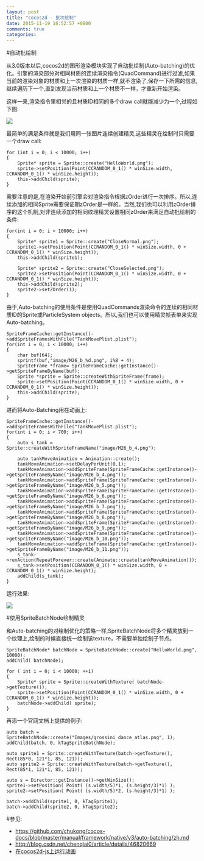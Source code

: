 ```yaml
---
layout: post
title: "cocos2d - 批次绘制"
date: 2015-11-19 16:52:57 +0800
comments: true
categories: 
---
```


#自动批绘制

从3.0版本以后,cocos2d的图形渲染模块实现了自动批绘制(Auto-batching)的优化。引擎的渲染部分对相同材质的连续渲染指令(QuadCommand)进行过滤,如果当前的渲染对象的材质和上一次渲染的材质一样,就不渲染了,保存一下所需的信息,继续遍历下一个,直到发现当前材质和上一个材质不一样，才重新开始渲染。

这样一来,渲染指令里相邻的且材质ID相同的多个draw call就能减少为一个,过程如下图:

![](/images/2015/10/auto-batching.png)

最简单的满足条件就是我们用同一张图片连续创建精灵,这些精灵在绘制时只需要一个draw call:

	for (int i = 0; i < 10000; i++)
	{
        Sprite* sprite = Sprite::create("HelloWorld.png");
        sprite->setPosition(Point(CCRANDOM_0_1() * winSize.width, CCRANDOM_0_1() * winSize.height));
        this->addChild(sprite);
    }
    
需要注意的是,在渲染开始前引擎会对渲染指令根据zOrder进行一次排序。所以,连续添加的相同Sprite需要保证期zOrder是一样的。当然,我们也可以利用zOrder排序的这个机制,对非连续添加的相同纹理精灵设置相同zOrder来满足自动批绘制的条件:

	for(int i = 0; i < 10000; i++)
	{
	    Sprite* sprite1 = Sprite::create("CloseNormal.png");
	    sprite1->setPosition(Point(CCRANDOM_0_1() * winSize.width, 0 + CCRANDOM_0_1() * winSize.height));
	    this->addChild(sprite1);
	
	    Sprite* sprite2 = Sprite::create("CloseSelected.png");
	    sprite2->setPosition(Point(CCRANDOM_0_1() * winSize.width, 0 + CCRANDOM_0_1() * winSize.height));
	    this->addChild(sprite2);
	    sprite2->setZOrder(1);
	}
	
由于,Auto-batching的使用条件是使用QuadCommands渲染命令的连续的相同材质ID的Sprite或ParticleSystem objects。所以,我们也可以使用精灵帧表单来实现Auto-batching。

	SpriteFrameCache::getInstance()->addSpriteFramesWithFile("TankMovePlist.plist");
    for(int i = 0; i < 10000; i++)
    {
        char buf[64];
        sprintf(buf,"image/M26_b_%d.png", i%8 + 4);
        SpriteFrame *frame= SpriteFrameCache::getInstance()->getSpriteFrameByName(buf);
        Sprite *sprite = Sprite::createWithSpriteFrame(frame);
        sprite->setPosition(Point(CCRANDOM_0_1() * winSize.width, 0 + CCRANDOM_0_1() * winSize.height));
        this->addChild(sprite);
    }

进而将Auto-Batching用在动画上:

	SpriteFrameCache::getInstance()->addSpriteFramesWithFile("TankMovePlist.plist");
    for(int i = 0; i < 700; i++)
    {
        auto s_tank = Sprite::createWithSpriteFrameName("image/M26_b_4.png");
        
        auto tankMoveAnimation = Animation::create();
        tankMoveAnimation->setDelayPerUnit(0.1);
        tankMoveAnimation->addSpriteFrame(SpriteFrameCache::getInstance()->getSpriteFrameByName("image/M26_b_4.png"));
        tankMoveAnimation->addSpriteFrame(SpriteFrameCache::getInstance()->getSpriteFrameByName("image/M26_b_5.png"));
        tankMoveAnimation->addSpriteFrame(SpriteFrameCache::getInstance()->getSpriteFrameByName("image/M26_b_6.png"));
        tankMoveAnimation->addSpriteFrame(SpriteFrameCache::getInstance()->getSpriteFrameByName("image/M26_b_7.png"));
        tankMoveAnimation->addSpriteFrame(SpriteFrameCache::getInstance()->getSpriteFrameByName("image/M26_b_8.png"));
        tankMoveAnimation->addSpriteFrame(SpriteFrameCache::getInstance()->getSpriteFrameByName("image/M26_b_9.png"));
        tankMoveAnimation->addSpriteFrame(SpriteFrameCache::getInstance()->getSpriteFrameByName("image/M26_b_10.png"));
        tankMoveAnimation->addSpriteFrame(SpriteFrameCache::getInstance()->getSpriteFrameByName("image/M26_b_11.png"));
        s_tank->runAction(RepeatForever::create(Animate::create(tankMoveAnimation)));
        s_tank->setPosition(CCRANDOM_0_1() * winSize.width, 0 + CCRANDOM_0_1() * winSize.height);
        addChild(s_tank);
    }

运行效果:

![](/images/2015/10/tank_move.png)

#使用SpriteBatchNode绘制精灵

和Auto-batching的对绘制优化的策略一样,SpriteBatchNode将多个精灵放到一个纹理上,绘制的时候直接统一绘制该texture，不需要单独绘制子节点。

	SpriteBatchNode* batchNode = SpriteBatchNode::create("HelloWorld.png", 10000);
    addChild( batchNode);
    
    for ( int i = 0; i < 10000; ++i)
    {
        Sprite* sprite = Sprite::createWithTexture( batchNode->getTexture());
        sprite->setPosition(Point(CCRANDOM_0_1() * winSize.width, 0 + CCRANDOM_0_1() * winSize.height));
        batchNode->addChild( sprite);
    }

再添一个官网文档上提供的例子:

	auto batch = SpriteBatchNode::create("Images/grossini_dance_atlas.png", 1);
    addChild(batch, 0, kTagSpriteBatchNode);        

    auto sprite1 = Sprite::createWithTexture(batch->getTexture(), Rect(85*0, 121*1, 85, 121));
    auto sprite2 = Sprite::createWithTexture(batch->getTexture(), Rect(85*1, 121*1, 85, 121));
    
    auto s = Director::getInstance()->getWinSize();
    sprite1->setPosition( Point( (s.width/5)*1, (s.height/3)*1) );
    sprite2->setPosition( Point( (s.width/5)*2, (s.height/3)*1) );

    batch->addChild(sprite1, 0, kTagSprite1);
    batch->addChild(sprite2, 0, kTagSprite2);
    
#参见:

- <https://github.com/chukong/cocos-docs/blob/master/manual/framework/native/v3/auto-batching/zh.md>
- <http://blog.csdn.net/chenqiai0/article/details/46820669>
- [在cocos2d-js上运行动画](http://www.cocos2d-x.org/docs/tutorial/framework/html5/parkour-game-with-javascript-v3.0/chapter5/zh)